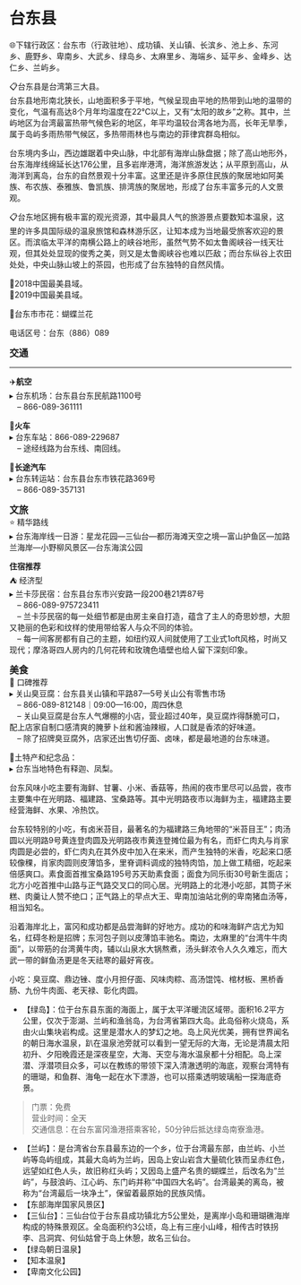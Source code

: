 # 台东县  
🌐下辖行政区：台东市（行政驻地）、成功镇、关山镇、长滨乡、池上乡、东河乡、鹿野乡、卑南乡、大武乡、绿岛乡、太麻里乡、海端乡、延平乡、金峰乡、达仁乡、兰屿乡。  

📋台东县是台湾第三大县。  
台东县地形南北狭长，山地面积多于平地，气候呈现由平地的热带到山地的温带的变化，气温有高达8个月年均温度在22℃以上，又有“太阳的故乡”之称。其中，兰屿地区为台湾最富热带气候色彩的地区，年平均温较台湾各地为高，长年无旱季，属于岛屿多雨热带气候区，多热带雨林也与南边的菲律宾群岛相似。  

台东境内多山，西边雄踞着中央山脉，中北部有海岸山脉盘据；除了高山地形外，台东海岸线绵延长达176公里，且多岩岸港湾，海洋旅游发达；从平原到高山，从海洋到离岛，台东的自然景观十分丰富。这里还是许多原住民族的聚居地如阿美族、布农族、泰雅族、鲁凯族、排湾族的聚居地，形成了台东丰富多元的人文景观。  

📋台东地区拥有极丰富的观光资源，其中最具人气的旅游景点要数知本温泉，这里的许多具国际级的温泉旅馆和森林游乐区，让知本成为当地最受旅客欢迎的景区。而滨临太平洋的南横公路上的峡谷地形，虽然气势不如太鲁阁峡谷一线天壮观，但其处处显现的俊秀之美，则又是太鲁阁峡谷也难以匹敌；而台东纵谷上农田处处，中央山脉山坡上的茶园，也形成了台东独特的自然风情。  

🏅2018中国最美县域。  
🏅2019中国最美县域。  

🌸台东市市花：蝴蝶兰花  

电话区号：台东（886）089  

<big>**交通**</big>  
***  
✈️**航空**  
▸ 台东机场：台东县台东民航路1100号  
　– 866-089-361111  

🚈**火车**  
▸ 台东车站：866-089-229687  
　– 途经线路为台东线、南回线。  

🚌**长途汽车**  
▸ 台东转运站：台东县台东市铁花路369号  
　– 866-089-357131  

<big>**文旅**</big>  
⭐ 精华路线  
▸ 台东海岸线一日游：星龙花园—三仙台—都历海滩天空之境—富山护鱼区—加路兰海岸—小野柳风景区—台东海滨公园  

**住宿推荐**  
⛺ 经济型  
▸ 兰卡莎民宿：台东县台东市兴安路一段200巷21弄87号  
　– 866-089-975723411  
　– 兰卡莎民宿的每一处细节都是由房主亲自打造，蕴含了主人的奇思妙想，大胆又艳丽的色彩和纹样的使用带给客人与众不同的体验。  
　– 每一间客房都有自己的主题，如纽约双人间就使用了工业式1oft风格，时尚又现代；摩洛哥四人房内的几何花砖和玫瑰色墙壁也给人留下深刻印象。  

<big>**美食**</big>  
🏮 口碑推荐  
▸ 关山臭豆腐：台东县关山镇和平路87—5号关山公有零售市场  
　– 866-089-812148｜09:00—16:00，周四休息  
　– 关山臭豆腐是台东人气爆棚的小店，营业超过40年，臭豆腐炸得酥脆可口，配上店家自制口感清爽的腌萝卜丝和酱油辣椒，人口就是香浓的好味道。  
　– 除了招牌臭豆腐外，店家还出售切仔面、卤味，都是最地道的台东味道。  

🧊土特产和纪念品：  
▸ 台东当地特色有释迦、凤梨。  

台东风味小吃主要有海鲜、甘薯、小米、香菇等，热闹的夜市里尽可以品尝，夜市主要集中在光明路、福建路、宝桑路等。其中光明路夜市以海鲜为主，福建路主要经营海鲜、水果、冷热饮。  

台东较特别的小吃，有卤米苔目，最著名的为福建路三角地带的“米苔目王”；肉汤圆以光明路9号黄连登肉圆及光明路夜市黄连登摊位最为有名，而虾仁肉丸与肖家肉圆是必尝的，虾仁肉丸在其外皮中加入在来米，而产生独特的米香，吃起来口感较像稞，肖家肉圆则皮薄馅多，里脊调料调成的独特肉馅，加上做工精细，吃起来倍感爽口。素食面首推宝桑路195号苏天助素食面；面食为同乐街30号新生面店；北方小吃首推中山路与正气路交叉口的同心居。光明路上的北港小吃部，其筒子米糕、肉羹让人赞不绝口；正气路上的早点大王、卑南加油站北例的卑南猪血汤等，相当知名。  

沿着海岸北上，富冈和成功都是品尝海鲜的好地方。成功的和味海鲜产店尤为知名，红碍冬粉是招牌；东河包子则以皮薄馅丰驰名。南边，太麻里的“台湾牛牛肉面”，以带筋的台湾黄牛肉，辅以山泉水大锅熬煮，汤头鲜浓令人久久难忘，而大武一带的鲜鱼汤更是冬天祛寒的最好宵夜。  

小吃：臭豆腐、鼎边锉、度小月担仔面、风味肉粽、高汤馄饨、棺材板、黑桥香肠、九份牛肉面、老天禄、彰化肉圆。  

* 【绿岛】：位于台东县东面的海面上，属于太平洋暖流区域带。面积16.2平方公里，仅次于澎湖、兰屿和渔翁岛，为台湾省第四大岛。此岛俗称火烧岛，系由火山集块岩构成。这里是潜水人的梦幻之地。岛上风光优美，拥有世界闻名的朝日海水温泉，趴在温泉池旁就可以看到一望无际的大海，无论是清晨太阳初升、夕阳晚霞还是深夜星空，大海、天空与海水温泉都十分相配。岛上深潜、浮潜项目众多，可以在教练的带领下深入清澈透明的海底，观察台湾特有的珊瑚，和鱼群、海龟一起在水下漂游，也可以搭乘透明玻璃船一探海底奇景。  
> 门票：免费  
> 营业时间：全天  
> 交通信息：在台东富冈渔港搭乘客轮，50分钟后抵达绿岛南寮渔港。  
* 【兰屿】：是台湾省台东县最东边的一个乡，位于台湾最东部，由兰屿、小兰屿等岛屿组成，其最大岛屿为兰屿，因岛上安山岩含大量硫化铁而呈赤红色，远望如红色人头，故旧称红头屿；又因岛上盛产名贵的蝴蝶兰，后改名为“兰屿”，与鼓浪屿、江心屿、东门屿并称“中国四大名屿”。台湾最美的离岛，被称为“台湾最后一块净土”，保留着最原始的民族风情。  
* 【东部海岸国家风景区】  
* 【三仙台】：三仙台位于台东县成功镇北方5公里处，是离岸小岛和珊瑚礁海岸构成的特殊景观区。全岛面积约3公顷，岛上有三座小山峰，相传古时铁拐李、吕洞宾、何仙姑曾于岛上休憩，故名三仙台。  
* 【绿岛朝日温泉】  
* 【知本温泉】  
* 【卑南文化公园】  

